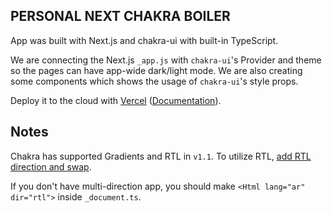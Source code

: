 ## PERSONAL NEXT CHAKRA BOILER

App was built with Next.js and chakra-ui with built-in TypeScript.

We are connecting the Next.js `_app.js` with `chakra-ui`'s Provider and theme so the pages can have app-wide dark/light mode. 
We are also creating some components which shows the usage of `chakra-ui`'s style props.

Deploy it to the cloud with [Vercel](https://vercel.com/new?utm_source=github&utm_medium=readme&utm_campaign=next-example) ([Documentation](https://nextjs.org/docs/deployment)).

## Notes

Chakra has supported Gradients and RTL in `v1.1`. To utilize RTL, [add RTL direction and swap](https://chakra-ui.com/docs/features/rtl-support).

If you don't have multi-direction app, you should make `<Html lang="ar" dir="rtl">` inside `_document.ts`.
